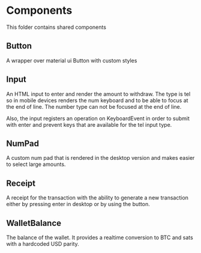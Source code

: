 # Components

This folder contains shared components

## Button

A wrapper over material ui Button with custom styles

## Input

An HTML input to enter and render the amount to withdraw. The type is tel so in mobile devices renders the num keyboard and to be able to focus at the end of line. The number type can not be focused at the end of line.

Also, the input registers an operation on KeyboardEvent in order to submit with enter and prevent keys that are available for the tel input type.

## NumPad

A custom num pad that is rendered in the desktop version and makes easier to select large amounts.

## Receipt

A receipt for the transaction with the ability to generate a new transaction either by pressing enter in desktop or by using the button.

## WalletBalance

The balance of the wallet. It provides a realtime conversion to BTC and sats with a hardcoded USD parity.
